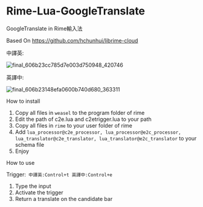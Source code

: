 # Rime-Lua-GoogleTranslate
GoogleTranslate in Rime輸入法

Based On https://github.com/hchunhui/librime-cloud

中譯英:

![final_606b23cc785d7e003d750948_420746](https://user-images.githubusercontent.com/61930699/113588017-3419ce80-9662-11eb-8ce6-51e6443a32e8.gif)


英譯中:

![final_606b23148efa0600b740d680_363311](https://user-images.githubusercontent.com/61930699/113589246-b8b91c80-9663-11eb-8458-2312e69cfd92.gif)

How to install
1. Copy all files in ```weasel``` to the program folder of rime
2. Edit the path of c2e.lua and c2etrigger.lua to your path
3. Copy all files in ```rime``` to your user folder of rime
4. Add ```lua_processor@c2e_processor, lua_processor@e2c_processor, lua_translator@c2e_translator, lua_translator@e2c_translator``` 
   to your schema file
4. Enjoy


How to use

Trigger:```
中譯英:Control+t
英譯中:Control+e```
 1. Type the input
 2. Activate the trigger
 3. Return a translate on the candidate bar
